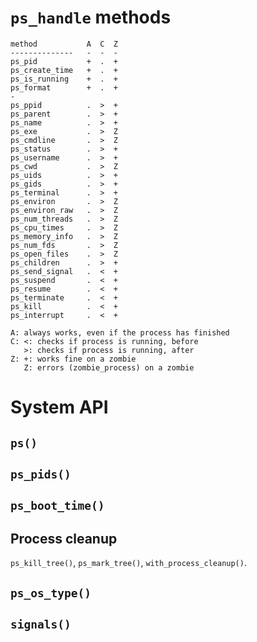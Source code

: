 
# `ps_handle` methods

```
method           A  C  Z
--------------   -  -  -
ps_pid           +  .  +
ps_create_time   +  .  +
ps_is_running    +  .  +
ps_format        +  .  +
-
ps_ppid          .  >  +
ps_parent        .  >  +
ps_name          .  >  +
ps_exe           .  >  Z
ps_cmdline       .  >  Z
ps_status        .  >  +
ps_username      .  >  +
ps_cwd           .  >  Z
ps_uids          .  >  +
ps_gids          .  >  +
ps_terminal      .  >  +
ps_environ       .  >  Z
ps_environ_raw   .  >  Z
ps_num_threads   .  >  Z
ps_cpu_times     .  >  Z
ps_memory_info   .  >  Z
ps_num_fds       .  >  Z
ps_open_files    .  >  Z
ps_children      .  >  +
ps_send_signal   .  <  +
ps_suspend       .  <  +
ps_resume        .  <  +
ps_terminate     .  <  +
ps_kill          .  <  +
ps_interrupt     .  <  +
```

```
A: always works, even if the process has finished
C: <: checks if process is running, before
   >: checks if process is running, after
Z: +: works fine on a zombie
   Z: errors (zombie_process) on a zombie
```

# System API

## `ps()`

## `ps_pids()`

## `ps_boot_time()`

## Process cleanup

`ps_kill_tree()`, `ps_mark_tree()`,  `with_process_cleanup()`.

## `ps_os_type()`

## `signals()`
